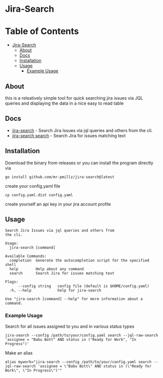# Jira-Search

Table of Contents
=================

* [Jira-Search](#jira-search)
   * [About](#about)
   * [Docs](#docs)
   * [Installation](#installation)
   * [Usage](#usage)
      * [Example Usage](#example-usage)

## About

this is a releatively simple tool for quick searching jira issues via JQL queries and displaying the data in a nice easy to read table

## Docs

 * [jira-search](docs/jira-search.md)                         - Search Jira Issues via jql queries and others from the cli.
 * [jira-search search](docs/jira-search_search.md)           - Search Jira for issues matching text

## Installation

Download the binary from releases or you can install the program directly via 

```shell
go install github.com/mr-pmillz/jira-search@latest
```

create your config.yaml file

```shell
cp config.yaml.dist config.yaml
```

create yourself an api key in your jira account profile

## Usage

```shell
Search Jira Issues via jql queries and others from
the cli.

Usage:
  jira-search [command]

Available Commands:
  completion  Generate the autocompletion script for the specified shell
  help        Help about any command
  search      Search Jira for issues matching text

Flags:
      --config string   config file (default is $HOME/config.yaml)
  -h, --help            help for jira-search

Use "jira-search [command] --help" for more information about a command.
```

### Example Usage

Search for all issues assigned to you and in various status types

```shell
jira-search --config /path/to/your/config.yaml search --jql-raw-search 'assignee = "Babu Bott" AND status in ("Ready for Work", "In Progress")'
```

Make an alias

```shell
alias mywork="jira-search --config /path/to/your/config.yaml search --jql-raw-search 'assignee = \"Babu Bott\" AND status in (\"Ready for Work\", \"In Progress\")'"
```

